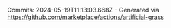 Commits: 2024-05-19T11:13:03.668Z - Generated via https://github.com/marketplace/actions/artificial-grass
<br>
